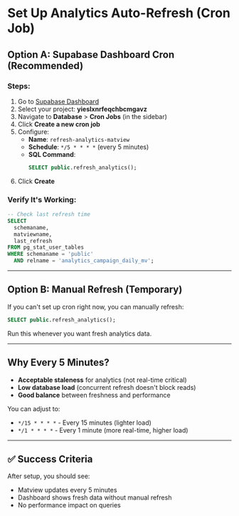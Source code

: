 # Set Up Analytics Auto-Refresh (Cron Job)

## Option A: Supabase Dashboard Cron (Recommended)

### Steps:
1. Go to [Supabase Dashboard](https://supabase.com/dashboard)
2. Select your project: **yieslxnrfeqchbcmgavz**
3. Navigate to **Database** > **Cron Jobs** (in the sidebar)
4. Click **Create a new cron job**
5. Configure:
   - **Name**: `refresh-analytics-matview`
   - **Schedule**: `*/5 * * * *` (every 5 minutes)
   - **SQL Command**:
     ```sql
     SELECT public.refresh_analytics();
     ```
6. Click **Create**

### Verify It's Working:
```sql
-- Check last refresh time
SELECT 
  schemaname, 
  matviewname, 
  last_refresh 
FROM pg_stat_user_tables 
WHERE schemaname = 'public' 
  AND relname = 'analytics_campaign_daily_mv';
```

---

## Option B: Manual Refresh (Temporary)

If you can't set up cron right now, you can manually refresh:

```sql
SELECT public.refresh_analytics();
```

Run this whenever you want fresh analytics data.

---

## Why Every 5 Minutes?

- **Acceptable staleness** for analytics (not real-time critical)
- **Low database load** (concurrent refresh doesn't block reads)
- **Good balance** between freshness and performance

You can adjust to:
- `*/15 * * * *` - Every 15 minutes (lighter load)
- `*/1 * * * *` - Every 1 minute (more real-time, higher load)

---

## ✅ Success Criteria

After setup, you should see:
- Matview updates every 5 minutes
- Dashboard shows fresh data without manual refresh
- No performance impact on queries


